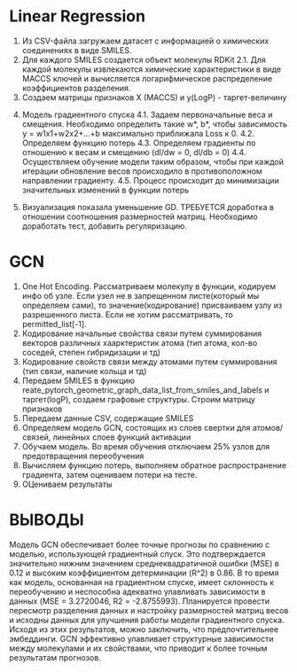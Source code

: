 # Linear Regression
1. Из CSV-файла загружаем датасет с информацией о химических соединениях в виде SMILES.
2. Для каждого SMILES создается объект молекулы RDKit
2.1. Для каждой молекулы извлекаются химические характеристики в виде MACCS ключей и вычисляется логарифмическое распределение коэффициентов разделения.
3. Создаем матрицы признаков X (MACCS) и y(LogP) - таргет-величину
4) Модель градиентного спуска
4.1. Задаем первоначальные веса и смещения. Необходимо определить такие w*, b*, чтобы зависимость 
y = w1x1+w2x2+...+b максимально приближала Loss к 0.
4.2. Определяем функцию потерь
4.3. Определяем градиенты по отношению к весам и смещению (dl/dw = 0, dl/db = 0)
4.4. Осуществляем обучение модели таким образом, чтобы при каждой итерации обновление весов происходило в противоположном направлении градиенту.
4.5. Процесс происходит до минимизации значительных изменений в функции потерь
5. Визуализация показала уменьшение GD. ТРЕБУЕТСЯ доработка в отношении соотношения размерностей матриц. Необходимо доработать тест, добавить регуляризацию.

# GCN
1. One Hot Encoding. Рассматриваем молекулу в функции, кодируем инфо об узле. Если узел не в запрещенном листе(который мы определяем сами), то значение(кодирование) присваиваем узлу из разрешенного листа. Если не хотим рассматривать, то permitted_list[-1].
2. Кодирование начальные свойства связи путем суммирования векторов различных хаарктеристик атома (тип атома, кол-во соседей, степен гибридизации и тд)
3. Кодирование свойств связи между атомами путем суммирования (тип связи, наличие кольца и тд)
4. Передаем SMILES в функцию reate_pytorch_geometric_graph_data_list_from_smiles_and_labels и таргет(logP), создаем графовые структуры. Строим матрицу признаков
5. Передаем данные CSV, содержащие SMILES
6. Определяем модель GCN, состоящих из слоев свертки для атомов/связей, линейных слоев  функций активации
7. Обучаем модель. Во время обучения отключаем 25% узлов для предотвращения переобучения
8. Вычисляем функцию потерь, выполняем обратное распространение градиента, затем оцениваем потери на тесте.
9. ОЦениваем результаты

# ВЫВОДЫ
Модель GCN обеспечивает более точные прогнозы по сравнению с моделью, использующей градиентный спуск. Это подтверждается значительно нижним значением среднеквадратичной ошибки (MSE) в 0.12 и высоким коэффициентом детерминации (R^2) в 0.86. В то время как модель, основанная на градиентном спуске, имеет склонность к переобучению и неспособна адекватно улавливать зависимости в данных (MSE = 3.2720046, R2 = -2.8755993). Планируется провести пересмотр разделения данных и настройку размерностей матриц весов и исходны данных для улучшения работы модели градиентного спуска.
Исходя из этих результатов, можно заключить, что предпочтительнее эмбеддинги. GCN эффективно улавливает структурные зависимости между молекулами и их свойствами, что приводит к более точным результатам прогнозов.

